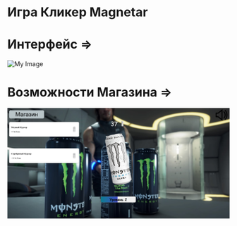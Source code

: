 # Игра Кликер Magnetar
# Интерфейс =>
![My Image](AssetsForReadME/screenshot1.jpg)
# Возможности Магазина =>
![My Image](AssetsForReadME/screenshot2.jpg)
